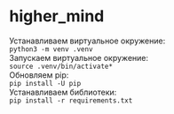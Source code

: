 # higher_mind

Устанавливаем виртуальное окружение:<br>
`python3 -m venv .venv`<br>
Запускаем виртуальное окружение:<br>
`source .venv/bin/activate*`<br>
Обновляем pip:<br>
`pip install -U pip`<br>
Устанавливаем библиотеки:<br>
`pip install -r requirements.txt`